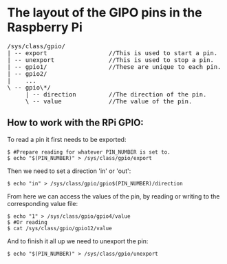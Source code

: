 # The layout of the GIPO pins in the Raspberry Pi 
<pre>
/sys/class/gpio/
| -- export                 //This is used to start a pin.
| -- unexport               //This is used to stop a pin.
| -- gpio1/                 //These are unique to each pin.
| -- gpio2/
|    ...
\ -- gpio\*/
     | -- direction         //The direction of the pin.
     \ -- value             //The value of the pin.
</pre>
                        
## How to work with the RPi GPIO:

To read a pin it first needs to be exported:

    $ #Prepare reading for whatever PIN_NUMBER is set to.
    $ echo "$(PIN_NUMBER)" > /sys/class/gpio/export

Then we need to set a direction 'in' or 'out':

    $ echo "in" > /sys/class/gpio/gpio$(PIN_NUMBER)/direction

From here we can access the values of the pin, by reading or writing to the
corresponding value file:

    $ echo "1" > /sys/class/gpio/gpio4/value
    $ #Or reading
    $ cat /sys/class/gpio/gpio12/value

And to finish it all up we need to unexport the pin:

    $ echo "$(PIN_NUMBER)" > /sys/class/gpio/unexport

